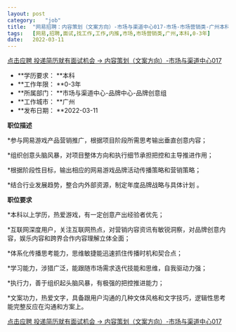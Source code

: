 ```yaml
---
layout:	post
category:	"job"
title:	"网易招聘：内容策划（文案方向）-市场与渠道中心017-市场-市场营销类-广州本科0-3年"
tags:	[网易,招聘,面试,找工作,工作,内推,市场,市场营销类,广州,本科,0-3年]
date:	2022-03-11
---
```


[点击应聘 投递简历就有面试机会 ->  内容策划（文案方向）-市场与渠道中心017](http://mobile.bole.netease.com/bole/boleDetail?id=30242&employeeId=346f03c3cda5f04c&key=all)



- **学历要求： **本科
- **工作年限： **0-3年
- **所属部门： **市场与渠道中心-品牌中心-品牌创意组
- **工作城市： **广州
- **发布日期： **2022-03-11



**职位描述**

*参与网易游戏产品营销推广，根据项目阶段所需思考输出垂直创意内容；

*组织创意头脑风暴，对项目整体方向和执行细节承担把控和主导推进作用；

*根据阶段性目标，输出相应的网易游戏品牌活动传播策略和营销策略；

*结合行业发展趋势，整合内外部资源，制定年度品牌战略与具体计划 。



**职位要求**

*本科以上学历，热爱游戏，有一定创意产出经验者优先；

*互联网深度用户，关注互联网热点，对营销内容资讯有敏锐洞察，对品牌创意内容，娱乐内容和跨界合作内容理解立体全面；

*体系化传播思考能力，思维敏捷能迅速抓住传播时机和契合点；

*学习能力，涉猎广泛，能跟随市场需求迭代技能和思维，自我驱动力强；

*执行力，善于组织起头脑风暴，有极强的把控推进能力；

*文案功力，热爱文字，具备跟用户沟通的几种文体风格和文字技巧，逻辑性思考能完整反应在沟通和方案上。



[点击应聘 投递简历就有面试机会 ->  内容策划（文案方向）-市场与渠道中心017](http://mobile.bole.netease.com/bole/boleDetail?id=30242&employeeId=346f03c3cda5f04c&key=all)